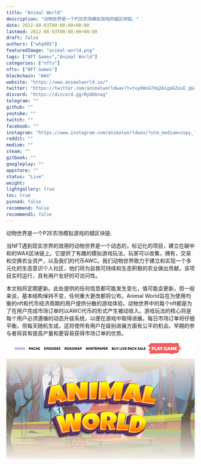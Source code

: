 ```yaml
---
title: "Animal World"
description: "动物世界是一个P2E农场模拟游戏的蜡区块链。"
date: 2022-08-03T00:00:00+08:00
lastmod: 2022-08-03T00:00:00+08:00
draft: false
authors: ["whq985"]
featuredImage: "animal-world.png"
tags: ["NFT Games","Animal World"]
categories: ["nfts"]
nfts: ["NFT Games"]
blockchain: "WAX"
website: "https://www.animalworld.io/"
twitter: "https://twitter.com/animalworldwax?t=tuy6WxG7Xq2AigaGZasE_g&s=09"
discord: "https://discord.gg/RyUbbnag"
telegram: ""
github: ""
youtube: ""
twitch: ""
facebook: ""
instagram: "https://www.instagram.com/animalworldwax/?utm_medium=copy_link"
reddit: ""
medium: ""
steam: ""
gitbook: ""
googleplay: ""
appstore: ""
status: "Live"
weight: 
lightgallery: true
toc: true
pinned: false
recommend: false
recommend1: false
---
```

<p>动物世界是一个P2E农场模拟游戏的蜡区块链.&nbsp;</p>

当NFT遇到现实世界的效用时动物世界是一个动态的，标记化的项目，建立在碳中和的WAX区块链上。它提供了有趣的模拟游戏玩法，玩家可以收集，拥有，交易和交换农业资产，以及我们的代币AWC。我们动物世界致力于建立和实现一个多元化的生态意识个人社区，他们将为自我可持续和生态积极的农业做出贡献。该项目实时运行，具有用户友好的可访问性。

本文档将定期更新。此处提供的任何信息都可能发生变化，值可能会更新，但一般来说，基本结构保持不变，任何重大更改都将公布。Animal World旨在为使用均衡的nft和代币经济周期的用户提供分散的游戏体验。动物世界中的每个nft都是为了在用户完成市场订单时以AWC代币的形式产生被动收入。游戏玩法的核心将是每个用户必须遵循的动态升级系统，以便在游戏中取得进展。每日市场订单将仔细平衡，但每天随机生成，这将使所有用户在级别进展方面有公平的机会。早期的参与者将具有提高产量和更容易获得市场订单的优势。

![1](1.PNG)
